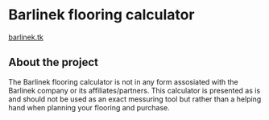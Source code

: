 # Barlinek flooring calculator
[barlinek.tk](https://barlinek.tk/)

## About the project
The Barlinek flooring calculator is not in any form assosiated with the Barlinek company or its affiliates/partners.
This calculator is presented as is and should not be used as an exact messuring tool but rather than a helping hand when planning your flooring and purchase.
